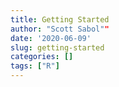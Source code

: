 ```yaml
---
title: Getting Started
author: "Scott Sabol""
date: '2020-06-09'
slug: getting-started
categories: []
tags: ["R"]
---
```

